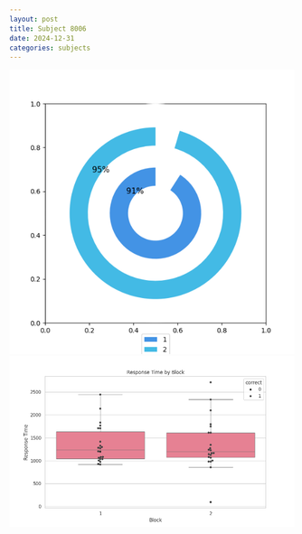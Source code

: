```yaml
---
layout: post
title: Subject 8006
date: 2024-12-31
categories: subjects
---
```


![](data/8006/run-6/8006__acc_test.png)
![](data/8006/run-6/8006_rt.png)
